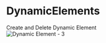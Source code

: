 # DynamicElements
Create and Delete Dynamic Element <br/>
![Dynamic Element - 3](https://user-images.githubusercontent.com/101889507/185916736-fc32e752-5246-4482-96a1-f066460a9b85.gif)
